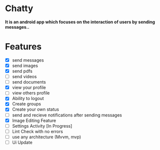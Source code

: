 # Chatty


**It is an android app which focuses on the interaction of users by sending messages..**


# Features

- [x] send messages
- [x] send images
- [x] send pdfs
- [ ] send videos
- [ ] send documents
- [x] view your profile
- [ ] view others profile
- [x] Ability to logout
- [x] Create groups
- [x] Create your own status
- [ ] send and recieve notifications after sending messages
- [x] Image Editing Feature
- [ ] Settings Activity [In Progress]
- [ ] Lint Check with no errors
- [ ] use any architecture (Mvvm, mvp)
- [ ] Ui Update
